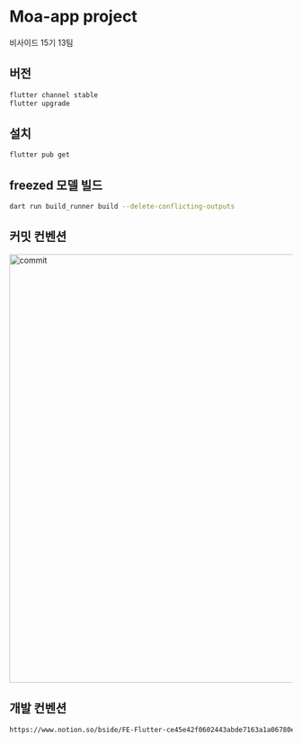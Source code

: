 # Moa-app project

비사이드 15기 13팀

## 버전
```sh
flutter channel stable
flutter upgrade
```
## 설치

```sh
flutter pub get
```
## freezed 모델 빌드

```sh
dart run build_runner build --delete-conflicting-outputs
```
## 커밋 컨벤션
<img width="762" alt="commit" src="https://github.com/bsideproject/Moa-app/assets/73378472/9c177b86-9fa4-46c8-85a9-a605fa922c61">

## 개발 컨벤션
```sh
https://www.notion.so/bside/FE-Flutter-ce45e42f0602443abde7163a1a06780e?pvs=4
```
